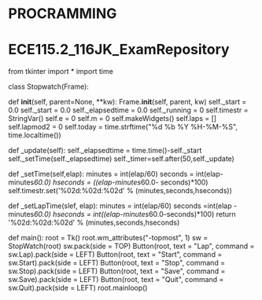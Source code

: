 # PROCRAMMING
# ECE115.2_116JK_ExamRepository
from tkinter import *
import time

class Stopwatch(Frame):

   def __init__(self, parent=None, **kw):
      Frame.__init__(self, parent, kw)
      self._start = 0.0
      self._start = 0.0 
      self._elapsedtime = 0.0
      self._running = 0
      self.timestr = StringVar()
      self.e = 0
      self.m = 0
      self.makeWidgets()
      self.laps = []
      self.lapmod2 = 0
      self.today = time.strftime("%d %b %Y %H-%M-%S", time.localtime())


   def _update(self):
      self._elapsedtime = time.time()-self._start
      self._setTime(self._elapsedtime)
      self._timer=self.after(50,self._update)

   def _setTime(self,elap):
      minutes = int(elap/60)
      seconds = int(elap-minutes*60.0)
      hseconds = ((elap-minutes*60.0- seconds)*100)
      self.timestr.set('%02d:%02d:%02d' % (minutes,seconds,hseconds))

   def _setLapTime(slef, elap):
      minutes = int(elap/60)
      seconds =int(elap -minutes*60.0)
      hseconds = int((elap-minutes*60.0-seconds)*100)
      return '%02d:%02d:%02d' % (minutes,seconds,hseconds)
      
   def main():
      root = Tk()
      root.wm_attributes("-topmost", 1)
      sw = StopWatch(root)
      sw.pack(side = TOP)
      Button(root, text = "Lap", command = sw.Lap).pack(side = LEFT)
      Button(root, text = "Start", command = sw.Start).pack(side = LEFT)
      Button(root, text = "Stop", command = sw.Stop).pack(side = LEFT)
      Button(root, text = "Save", command = sw.Save).pack(side = LEFT)
      Button(root, text = "Quit", command = sw.Quit).pack(side = LEFT)
      root.mainloop()
   
